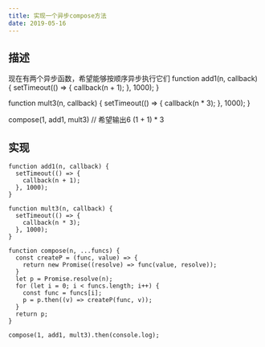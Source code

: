 ```yaml
---
title: 实现一个异步compose方法
date: 2019-05-16
---
```


## 描述
现在有两个异步函数，希望能够按顺序异步执行它们
function add1(n, callback) {
  setTimeout(() => {
    callback(n + 1);
  }, 1000);
}

function mult3(n, callback) {
  setTimeout(() => {
    callback(n * 3);
  }, 1000);
}

compose(1, add1, mult3)
// 希望输出6 (1 + 1) * 3

## 实现
```
function add1(n, callback) {
  setTimeout(() => {
    callback(n + 1);
  }, 1000);
}

function mult3(n, callback) {
  setTimeout(() => {
    callback(n * 3);
  }, 1000);
}

function compose(n, ...funcs) {
  const createP = (func, value) => {
    return new Promise((resolve) => func(value, resolve));
  }
  let p = Promise.resolve(n);
  for (let i = 0; i < funcs.length; i++) {
    const func = funcs[i];
    p = p.then((v) => createP(func, v));
  }
  return p;
}

compose(1, add1, mult3).then(console.log);
```